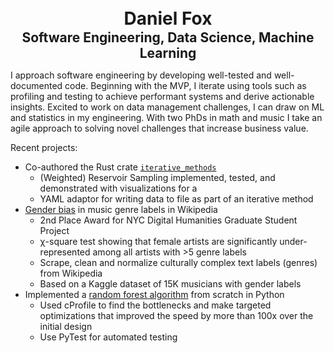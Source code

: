 <center> <h1 style="margin:0;padding:1">Daniel Fox</h1></center>
<center> <h2 style="margin:0;padding:0">Software Engineering, Data Science, Machine Learning</h2></center>

I approach software engineering by developing well-tested and well-documented code. Beginning with the MVP, I iterate using tools such as profiling and testing to achieve performant systems and derive actionable insights. Excited to work on data management challenges, I can draw on ML and statistics in my engineering. With two PhDs in math and music I take an agile approach to solving novel challenges that increase business value.

Recent projects:

- Co-authored the Rust crate [`iterative_methods`](https://crates.io/crates/iterative_methods)
	- (Weighted) Reservoir Sampling implemented, tested, and demonstrated with visualizations for a 
	- YAML adaptor for writing data to file as part of an iterative method
- [Gender bias](https://github.com/fox-daniel/Genre) in music genre labels in Wikipedia
	- 2nd Place Award for NYC Digital Humanities Graduate Student Project
	- χ-square test showing that female artists are significantly under-represented among all
	artists with >5 genre labels
	- Scrape, clean and normalize culturally complex text labels (genres) from Wikipedia
	- Based on a Kaggle dataset of 15K musicians with gender labels
- Implemented a [random forest algorithm](https://github.com/fox-daniel/random_forest) from scratch in Python
	- Used cProfile to find the bottlenecks and make targeted optimizations that improved the speed by more than 100x over the initial design
	- Use PyTest for automated testing
